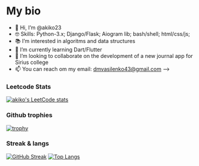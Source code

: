 # My bio
- 👋 Hi, I’m @akiko23
- 🤓 Skills: Python-3.x; Django/Flask; Aiogram lib; bash/shell; html/css/js; 
- 📚 I’m interested in algoritms and data structures
- 🌱 I’m currently learning Dart/Flutter
- 💞️ I’m looking to collaborate on the development of a new journal app for Sirius college
- 📫 You can reach om my email: dmvasilenko43@gmail.com
-->


### Leetcode Stats
[![akiko's LeetCode stats](https://leetcode-stats-six.vercel.app/api?username=usksoaoko&theme=dark)](https://github.com/KnlnKS/leetcode-stats)

### Github trophies
[![trophy](https://github-profile-trophy.vercel.app/?username=ryo-ma)](https://github.com/ryo-ma/github-profile-trophy)

### Streak & langs
[![GitHub Streak](https://github-readme-streak-stats.herokuapp.com/?user=akiko23)](https://git.io/streak-stats)
[![Top Langs](https://github-readme-stats.vercel.app/api/top-langs/?username=akiko23&layout=compact)](https://github.com/anuraghazra/github-readme-stats)
